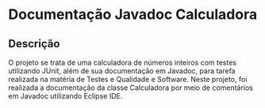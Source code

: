 # Documentação Javadoc Calculadora

## Descrição
O projeto se trata de uma calculadora de números inteiros com testes utilizando JUnit, além de sua documentação em Javadoc, para tarefa realizada na matéria de Testes e Qualidade e Software.
Neste projeto, foi realizada a documentação da classe Calculadora por meio de comentários em Javadoc utilizando Eclipse IDE.
